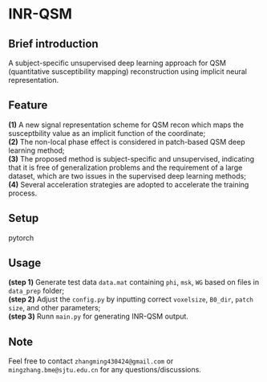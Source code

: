 # INR-QSM

## Brief introduction 
A subject-specific unsupervised deep learning approach for QSM (quantitative susceptibility mapping) reconstruction using implicit neural representation.
## Feature   
**(1)** A new signal representation scheme for QSM recon which maps the susceptbility value as an implicit function of the coordinate;  
**(2)** The non-local phase effect is considered in patch-based QSM deep learning method;  
**(3)** The proposed method is subject-specific and unsupervised, indicating that it is free of generalization problems and the requirement of a large dataset, which are two issues in the supervised deep learning methods;  
**(4)** Several acceleration strategies are adopted to accelerate the training process.


## Setup   
pytorch   

## Usage
**(step 1)** Generate test data `data.mat` containing `phi`, `msk`, `WG` based on files in `data_prep` folder;  
**(step 2)** Adjust the `config.py` by inputting correct `voxelsize`, `B0_dir`, `patch size`, and other parameters;  
**(step 3)** Runn `main.py` for generating INR-QSM output.

## Note
Feel free to contact `zhangming430424@gmail.com` or `mingzhang.bme@sjtu.edu.cn` for any questions/discussions.


